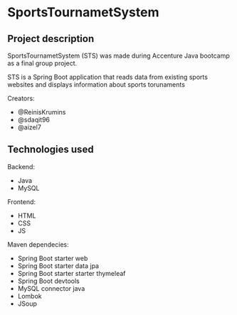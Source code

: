 <h1>SportsTournametSystem</h1>

<h2>Project description</h2>
<p>SportsTournametSystem (STS) was made during Accenture Java bootcamp as a final group project.</p>
<p>STS is a Spring Boot application that reads data from existing sports websites and displays information about sports torunaments</p>
  <p>Creators:</p> 
  <ul>
     <li>@ReinisKrumins</li>
     <li>@sdaqit96</li>
     <li>@aizel7</li>
  </ul>
<h2>Technologies used</h2>
  <p>Backend:</p> 
  <ul>
     <li>Java</li>
     <li>MySQL</li>
  </ul>
  <p>Frontend:</p> 
  <ul>
     <li>HTML</li>
     <li>CSS</li>
     <li>JS</li>
  </ul>
  <p>Maven dependecies:</p> 
  <ul>
     <li>Spring Boot starter web</li>
     <li>Spring Boot starter data jpa</li>
     <li>Spring Boot starter starter thymeleaf</li>
     <li>Spring Boot devtools</li>
     <li>MySQL connector java</li>
     <li>Lombok</li>
     <li>JSoup</li>
  </ul>
